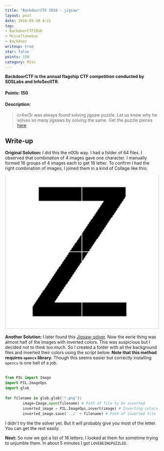 ```yaml
---
title: "BackdoorCTF 2016 - jigsaw"
layout: post
date: 2016-05-30 4:21
tag:
- BackdoorCTF2016
- Miscellaneous
- Backdoor
writeup: true
star: false
points: 150
category: Misc
---
```


**BackdoorCTF is the annual flagship CTF competition conducted by SDSLabs and InfoSecIITR.**

#### Points: 150

#### Description:

> cr4wl3r was always found solving jigsaw puzzle. Let us know why he solves so many jigsaws by solving the same. Get the puzzle pieces [here](http://hack.bckdr.in/JIGSAW/jigsaw.tar.gz)

## Write-up

**Original Solution:** I did this the n00b way. I had a folder of 64 files. I observed that combination of 4 images gave one character. I manually formed 16 groups of 4 images each to get 16 letter. To confirm I had the right combination of images, I joined them in a kind of Collage like this:

![Collage letter](/assets/images/backdoorctf16/collage1.png)

**Another Solution:** I later found this [Jigsaw-solver](https://github.com/biswajitsc/jigsaw-solver). Now the eerie thing was almost half of the images with inverted colors. This was suspicious but I decided not to think too much. So I created a folder with all the background files and inverted their colors using the script below. **Note that this method requires `opencv` library.** Though this seems easier but correctly installing `opencv` is one hell of a job.

~~~python

from PIL import Image
import PIL.ImageOps
import glob

for filename in glob.glob('*.png'):
        image=Image.open(filename) # Path of file to be inverted
        inverted_image = PIL.ImageOps.invert(image) # Inverting colors
        inverted_image.save('../' + filename) # Path of inverted file
~~~

I didn't try the the solver yet. But it will probably give you most of the letter. You can get the rest easily.

**Next:** So now we got a list of 16 letters. I looked at them for sometime trying to unjumble them. In about 5 minutes I got `LOVEBEINGPUZZLED`.
